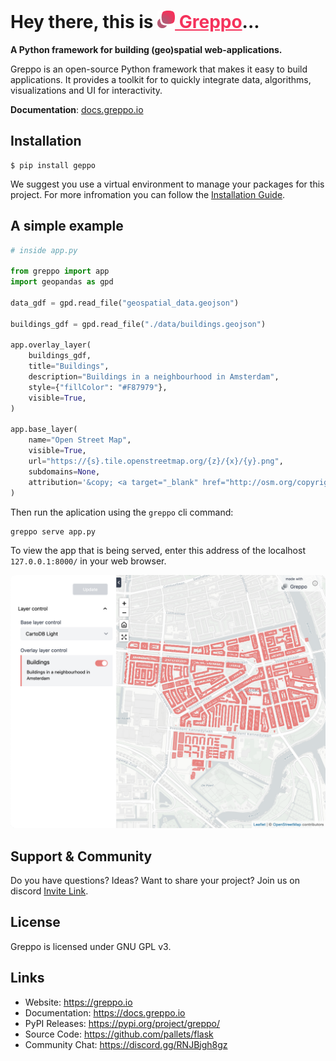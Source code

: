 # Hey there, this is <a href="https://greppo.io/" style="color: #F5325B;"><img src="./assets/logo.png" height="28"> Greppo</a>...

**A Python framework for building (geo)spatial web-applications.**

Greppo is an open-source Python framework that makes it easy to build applications. It provides a toolkit for to quickly integrate data, algorithms, visualizations and UI for interactivity.

**Documentation**: [docs.greppo.io](https://docs.greppo.io)

## Installation

```shell
$ pip install geppo
```

We suggest you use a virtual environment to manage your packages for this project. For more infromation you can follow the [Installation Guide](https://docs.greppo.io).

## A simple example

```python
# inside app.py

from greppo import app
import geopandas as gpd

data_gdf = gpd.read_file("geospatial_data.geojson")

buildings_gdf = gpd.read_file("./data/buildings.geojson")

app.overlay_layer(
    buildings_gdf,
    title="Buildings",
    description="Buildings in a neighbourhood in Amsterdam",
    style={"fillColor": "#F87979"},
    visible=True,
)

app.base_layer(
    name="Open Street Map",
    visible=True,
    url="https://{s}.tile.openstreetmap.org/{z}/{x}/{y}.png",
    subdomains=None,
    attribution='&copy; <a target="_blank" href="http://osm.org/copyright">OpenStreetMap</a> contributors',
)
```

Then run the aplication using the `greppo` cli command:

```shell
greppo serve app.py
```

To view the app that is being served, enter this address of the localhost `127.0.0.1:8000/` in your web browser.

<img src="./assets/app.png" style="border-radius: 0.5rem;">

## Support & Community

Do you have questions? Ideas? Want to share your project? Join us on discord [Invite Link](https://discord.gg/RNJBjgh8gz).

## License

Greppo is licensed under GNU GPL v3.

## Links

* Website: https://greppo.io
* Documentation: https://docs.greppo.io
* PyPI Releases: https://pypi.org/project/greppo/
* Source Code: https://github.com/pallets/flask
* Community Chat: https://discord.gg/RNJBjgh8gz
